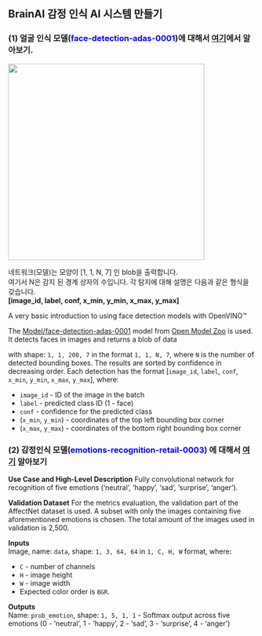 ## BrainAI 감정 인식 AI 시스템 만들기

### (1) 얼굴 인식 모델(<span style="color:blue">face-detection-adas-0001</span>)에 대해서 [여기](https://docs.openvino.ai/2024/omz_models_model_emotions_recognition_retail_0003.html)에서 알아보기.

<img src="https://docs.openvino.ai/2022.1/_images/face-detection-adas-0001.png" style="width:400px; float:left;" />
<div style="clear:both;"></div>

네트워크(모델)는 모양이 [1, 1, N, 7] 인 blob을 출력합니다. <br>
여기서 N은 감지 된 경계 상자의 수입니다. 각 탐지에 대해 설명은 다음과 같은 형식을 갖습니다.<br>
<b>[image_id, label, conf, x_min, y_min, x_max, y_max]</b>

A very basic introduction to using face detection models with OpenVINO™ 

The [Model/face-detection-adas-0001](https://github.com/openvinotoolkit/open_model_zoo/blob/master/models/intel/face-detection-adas-0001/README.md) model from [Open Model Zoo](https://github.com/openvinotoolkit/open_model_zoo/) is used. It detects faces in images and returns a blob of data 

with shape: `1, 1, 200, 7` in the format `1, 1, N, 7`, where `N` is the number of detected
bounding boxes. The results are sorted by confidence in decreasing order. Each detection has the format
[`image_id`, `label`, `conf`, `x_min`, `y_min`, `x_max`, `y_max`], where:

- `image_id` - ID of the image in the batch
- `label` - predicted class ID (1 - face)
- `conf` - confidence for the predicted class
- (`x_min`, `y_min`) - coordinates of the top left bounding box corner
- (`x_max`, `y_max`) - coordinates of the bottom right bounding box corner

### (2) 감정인식 모델(<span style="color:blue">emotions-recognition-retail-0003)</span> 에 대해서 [여기](https://docs.openvino.ai/2022.1/omz_models_model_face_detection_adas_0001.html) 알아보기
<b>Use Case and High-Level Description</b>
Fully convolutional network for recognition of five emotions (‘neutral’, ‘happy’, ‘sad’, ‘surprise’, ‘anger’).

<b>Validation Dataset</b>
For the metrics evaluation, the validation part of the AffectNet dataset is used. A subset with only the images containing five aforementioned emotions is chosen. The total amount of the images used in validation is 2,500.

<b>Inputs</b><br>
Image, name: `data`, shape: `1, 3, 64, 64` in `1, C, H, W` format, where:

- `C` - number of channels
- `H` - image height
- `W` - image width
- Expected color order is `BGR`.

<b>Outputs</b><br>
Name: `prob_emotion`, shape: `1, 5, 1, 1` - Softmax output across five emotions (0 - ‘neutral’, 1 - ‘happy’, 2 - ‘sad’, 3 - ‘surprise’, 4 - ‘anger’)
